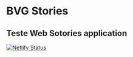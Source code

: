 ﻿# BVG Stories
 ## Teste Web Sotories application

[![Netlify Status](https://api.netlify.com/api/v1/badges/c778588b-f81e-44c4-845f-817044d3a610/deploy-status)](https://app.netlify.com/sites/belavista/deploys)
